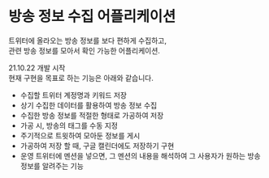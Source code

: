 # 방송 정보 수집 어플리케이션

트위터에 올라오는 방송 정보를 보다 편하게 수집하고,<br />
관련 방송 정보를 모아서 확인 가능한 어플리케이션.

21.10.22 개발 시작<br />
현재 구현을 목표로 하는 기능은 아래와 같습니다.

- 수집할 트위터 계정명과 키워드 저장
- 상기 수집한 데이터를 활용하여 방송 정보 수집
- 수집한 방송 정보를 적절한 형태로 가공하여 저장
- 가공 시, 방송의 태그를 수동 지정
- 주기적으로 트윗하여 모아둔 정보를 게시
- 가공하여 저장 할 때, 구글 캘린더에도 저장하기 구현
- 운영 트위터에 멘션을 넣으면, 그 멘션의 내용을 해석하여 그 사용자가 원하는 방송 정보를 알려주는 기능
